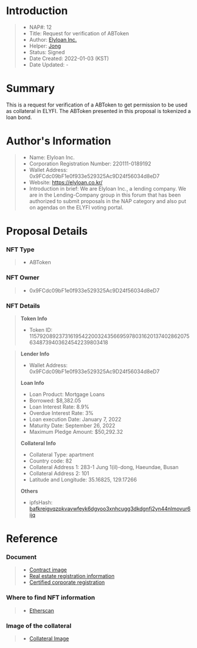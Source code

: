 # Introduction

>- NAP#: 12
>- Title: Request for verification of ABToken
>- Author: [Elyloan Inc.](https://forum.elyfi.world/u/elyloancorp/summary)
>- Helper: [Jong](https://forum.elyfi.world/u/Jong/summary)
>- Status: Signed
>- Date Created: 2022-01-03 (KST)
>- Date Updated: - 

# Summary

This is a request for verification of a ABToken to get permission to be used as collateral in ELYFI. The ABToken presented in this proposal is tokenized a loan bond.
#
# Author's Information

>- Name: Elyloan Inc.
>- Corporation Registration Number: 220111-0189192
>- Wallet Address: 0x9FCdc09bF1e0f933e529325Ac9D24f56034d8eD7
>- Website: https://elyloan.co.kr/
>- Introduction in brief: We are Elyloan Inc., a lending company. We are in the Lending-Company group in this forum that has been authorized to submit proposals in the NAP category and also put on agendas on the ELYFI voting portal.

# Proposal Details

### NFT Type 
>- ABToken

### NFT Owner
>- 0x9FCdc09bF1e0f933e529325Ac9D24f56034d8eD7

### NFT Details

> **Token Info**
>- Token ID: 115792089237316195422003243566959780316201374028620756348739403624542239803418



> **Lender Info**
>- Wallet Address: 0x9FCdc09bF1e0f933e529325Ac9D24f56034d8eD7
>
> **Loan Info**
>- Loan Product: Mortgage Loans
>- Borrowed: $8,382.05
>- Loan Interest Rate: 8.9%
>- Overdue Interest Rate: 3%
>- Loan execution Date: January 7, 2022
>- Maturity Date: September 26, 2022
>- Maximum Pledge Amount: $50,292.32
>
> **Collateral Info**
>- Collateral Type: apartment
>- Country code: 82
>- Collateral Address 1: 283-1 Jung 1(il)-dong, Haeundae, Busan
>- Collateral Address 2: 101
>- Latitude and Longitude: 35.16825, 129.17266
>
> **Others**
>- ipfsHash: [bafkreigvqzpkvavwfeyk6dgyoo3xnhcugg3dkdgnfj2yn44nlmovur6ijq](https://slate.textile.io/ipfs/bafkreigvqzpkvavwfeyk6dgyoo3xnhcugg3dkdgnfj2yn44nlmovur6ijq)

# Reference

### Document
>- [Contract image](https://slate.textile.io/ipfs/bafkreibqgr5z62ggek5yxmdat76lf2reym3phmf2slj3wwoe3m73d4nfpe)
>- [Real estate registration information](https://slate.textile.io/ipfs/bafkreib5pwhhztf5w7yofwf57srhpvexdose7epqfnsbmsxxf3j3ugsdli)
>- [Certified corporate registration](https://slate.textile.io/ipfs/bafybeidtfourbfi4oy3nlos4v7vmvn3oyy5ufbtxjdux2gnl3al5pyutsy)

### Where to find NFT information 
>- [Etherscan](https://etherscan.io/token/0x68f69ab21242e194ebd7534b598e26180dd92616?a=115792089237316195422003243566959780316201374028620756348739403624542239803418)

### Image of the collateral 
>- [Collateral Image](https://slate.textile.io/ipfs/bafybeich6ybh6pxx2bmuecgldg6u2obis5hbis4acamscyznz55ifgoywi)
